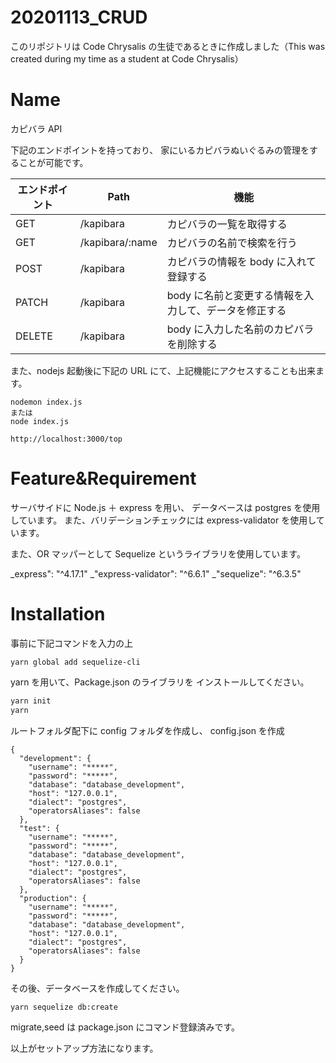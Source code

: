 # 20201113_CRUD

このリポジトリは Code Chrysalis の生徒であるときに作成しました（This was created during my time as a student at Code Chrysalis）

# Name

カピバラ API

下記のエンドポイントを持っており、
家にいるカピバラぬいぐるみの管理をすることが可能です。

| エンドポイント | Path            | 機能                                                  |
| -------------- | --------------- | ----------------------------------------------------- |
| GET            | /kapibara       | カピバラの一覧を取得する                              |
| GET            | /kapibara/:name | カピバラの名前で検索を行う                            |
| POST           | /kapibara       | カピバラの情報を body に入れて登録する                |
| PATCH          | /kapibara       | body に名前と変更する情報を入力して、データを修正する |
| DELETE         | /kapibara       | body に入力した名前のカピバラを削除する               |

また、nodejs 起動後に下記の URL にて、上記機能にアクセスすることも出来ます。

```
nodemon index.js
または
node index.js
```

```
http://localhost:3000/top
```

# Feature&Requirement

サーバサイドに Node.js ＋ express を用い、
データベースは postgres を使用しています。
また、バリデーションチェックには express-validator を使用しています。

また、OR マッパーとして Sequelize というライブラリを使用しています。

_express": "^4.17.1"
_"express-validator": "^6.6.1"
\_"sequelize": "^6.3.5"

# Installation

事前に下記コマンドを入力の上

```
yarn global add sequelize-cli
```

yarn を用いて、Package.json のライブラリを
インストールしてください。

```bash
yarn init
yarn
```

ルートフォルダ配下に config フォルダを作成し、
config.json を作成

```
{
  "development": {
    "username": "*****",
    "password": "*****",
    "database": "database_development",
    "host": "127.0.0.1",
    "dialect": "postgres",
    "operatorsAliases": false
  },
  "test": {
    "username": "*****",
    "password": "*****",
    "database": "database_development",
    "host": "127.0.0.1",
    "dialect": "postgres",
    "operatorsAliases": false
  },
  "production": {
    "username": "*****",
    "password": "*****",
    "database": "database_development",
    "host": "127.0.0.1",
    "dialect": "postgres",
    "operatorsAliases": false
  }
}

```

その後、データベースを作成してください。

```
yarn sequelize db:create
```

migrate,seed は package.json にコマンド登録済みです。

以上がセットアップ方法になります。
